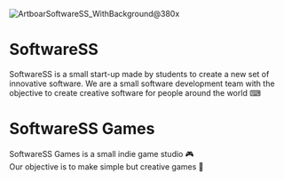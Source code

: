 ![ArtboarSoftwareSS_WithBackground@380x](https://user-images.githubusercontent.com/69199901/169332294-687d3dc5-0e31-49ff-bf48-f3e99f8a1648.png)

# SoftwareSS
SoftwareSS is a small start-up made by students to create a new set of innovative software.
We are a small software development team with the objective to create creative software for people around the world ⌨

# SoftwareSS Games
SoftwareSS Games is a small indie game studio 🎮 <br>
Our objective is to make simple but creative games 🎨

